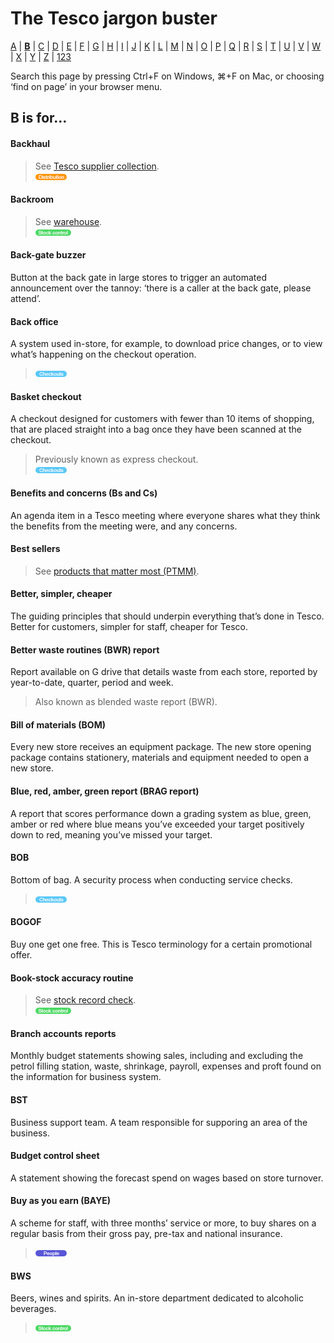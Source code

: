 # The Tesco jargon buster

[A](a.md) | [**B**](b.md) | [C](c.md) | [D](d.md) | [E](e.md) | [F](f.md) | [G](g.md) | [H](h.md) | [I](i.md) | [J](j.md) | [K](k.md) | [L](l.md) | [M](m.md) | [N](n.md) | [O](o.md) | [P](p.md) | [Q](q.md) | [R](r.md) | [S](s.md) | [T](t.md) | [U](u.md) | [V](v.md) | [W](w.md) | [X](x.md) | [Y](y.md) | [Z](z.md) | [123](123.md)

Search this page by pressing Ctrl+F on Windows, ⌘+F on Mac, or choosing ‘find on page’ in your browser menu.

## B is for…

#### Backhaul
> See [Tesco supplier collection](t.md#tesco-supplier-collection).  
> ![Distribution](assets/images/tag-distribution.png)

#### Backroom
> See [warehouse](w.md#warehouse).  
> ![Stock control](assets/images/tag-stockcontrol.png)

#### Back-gate buzzer
Button at the back gate in large stores to trigger an automated announcement over the tannoy: ‘there is a caller at the back gate, please attend’.

#### Back office
A system used in-store, for example, to download price changes, or to view what’s happening on the checkout operation.  
> ![Checkouts](assets/images/tag-checkouts.png)

#### Basket checkout
A checkout designed for customers with fewer than 10 items of shopping, that are placed straight into a bag once they have been scanned at the checkout.
> Previously known as express checkout.  
> ![Checkouts](assets/images/tag-checkouts.png)

#### Benefits and concerns (Bs and Cs)
An agenda item in a Tesco meeting where everyone shares what they think the benefits from the meeting were, and any concerns.

#### Best sellers
> See [products that matter most (PTMM)](p.md#products-that-matter-most-ptmm).

#### Better, simpler, cheaper
The guiding principles that should underpin everything that’s done in Tesco. Better for customers, simpler for staff, cheaper for Tesco.

#### Better waste routines (BWR) report
Report available on G drive that details waste from each store, reported by year-to-date, quarter, period and week.
> Also known as blended waste report (BWR).

#### Bill of materials (BOM)
Every new store receives an equipment package. The new store opening package contains stationery, materials and equipment needed to open a new store.

#### Blue, red, amber, green report (BRAG report)
A report that scores performance down a grading system as blue, green, amber or red where blue means you’ve exceeded your target positively down to red, meaning you’ve missed your target.

#### BOB
Bottom of bag. A security process when conducting service checks.
> ![Checkouts](assets/images/tag-checkouts.png)  

#### BOGOF
Buy one get one free. This is Tesco terminology for a certain promotional offer.

#### Book-stock accuracy routine
> See [stock record check](s.md#stock-record-check).  
> ![Stock control](assets/images/tag-stockcontrol.png)

#### Branch accounts reports
Monthly budget statements showing sales, including and excluding the petrol filling station, waste, shrinkage, payroll, expenses and proft found on the information for business system.

#### BST
Business support team. A team responsible for supporing an area of the business.

#### Budget control sheet
A statement showing the forecast spend on wages based on store turnover.

#### Buy as you earn (BAYE)
A scheme for staff, with three months’ service or more, to buy shares on a regular basis from their gross pay, pre-tax and national insurance.  
> ![People](assets/images/tag-people.png)

#### BWS
Beers, wines and spirits. An in-store department dedicated to alcoholic beverages.  
> ![Stock control](assets/images/tag-stockcontrol.png)

